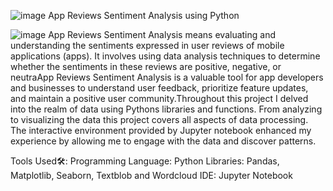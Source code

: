 
![image](https://github.com/user-attachments/assets/c2c8c464-0c9d-4f76-91f3-dc6e5a822b44)
App Reviews Sentiment Analysis using Python



![image](https://github.com/user-attachments/assets/64f9cd40-75b5-48b5-a1d7-0ae8c1ac75c6)
App Reviews Sentiment Analysis means evaluating and understanding the sentiments expressed in user reviews of mobile applications (apps). It involves using data analysis techniques to determine whether the sentiments in these reviews are positive, negative, or neutraApp Reviews Sentiment Analysis is a valuable tool for app developers and businesses to understand user feedback, prioritize feature updates, and maintain a positive user community.Throughout this project I delved into the realm of data using Pythons libraries and functions. From analyzing to visualizing the data this project covers all aspects of data processing. The interactive environment provided by Jupyter notebook enhanced my experience by allowing me to engage with the data and discover patterns.








Tools Used🛠️:
Programming Language: Python
Libraries: Pandas, Matplotlib, Seaborn, Textblob and Wordcloud
IDE: Jupyter Notebook
